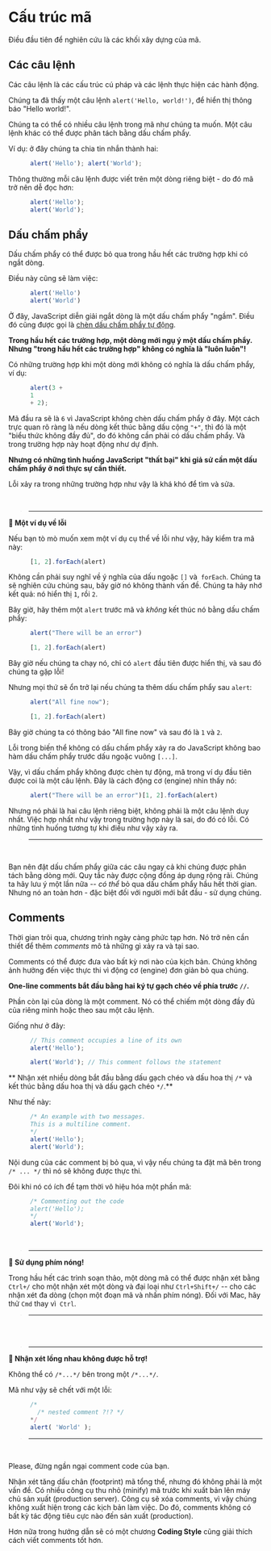 # Cấu trúc mã

Điều đầu tiên để nghiên cứu là các khối xây dựng của mã.

## Các câu lệnh

Các câu lệnh là các cấu trúc cú pháp và các lệnh thực hiện các hành động.

Chúng ta đã thấy một câu lệnh `alert('Hello, world!')`, để hiển thị thông báo "Hello world!".

Chúng ta có thể có nhiều câu lệnh trong mã như chúng ta muốn. Một câu lệnh khác có thể được phân tách bằng dấu chấm phẩy.

Ví dụ: ở đây chúng ta chia tin nhắn thành hai:

```js
      alert('Hello'); alert('World');
```

Thông thường mỗi câu lệnh được viết trên một dòng riêng biệt - do đó mã trở nên dễ đọc hơn:

```js
      alert('Hello');
      alert('World');
```

## Dấu chấm phẩy

Dấu chấm phẩy có thể được bỏ qua trong hầu hết các trường hợp khi có ngắt dòng.

Điều này cũng sẽ làm việc:

```js
      alert('Hello')
      alert('World')
```

Ở đây, JavaScript diễn giải ngắt dòng là một dấu chấm phẩy "ngầm". Điều đó cũng được gọi là [chèn dấu chấm phẩy tự động](https://tc39.github.io/ecma262/#sec-automatic-semiaolon-inserts).

**Trong hầu hết các trường hợp, một dòng mới ngụ ý một dấu chấm phẩy. Nhưng "trong hầu hết các trường hợp" không có nghĩa là "luôn luôn"!**

Có những trường hợp khi một dòng mới không có nghĩa là dấu chấm phẩy, ví dụ:

```js
      alert(3 +
      1
      + 2);
```

Mã đầu ra sẽ là `6` vì JavaScript không chèn dấu chấm phẩy ở đây. Một cách trực quan rõ ràng là nếu dòng kết thúc bằng dấu cộng `"+"`, thì đó là một "biểu thức không đầy đủ", do đó không cần phải có dấu chấm phẩy. Và trong trường hợp này hoạt động như dự định.

**Nhưng có những tình huống JavaScript "thất bại" khi giả sử cần một dấu chấm phẩy ở nơi thực sự cần thiết.**

Lỗi xảy ra trong những trường hợp như vậy là khá khó để tìm và sửa.

<br/>

> ---

**📌  Một ví dụ về lỗi**

Nếu bạn tò mò muốn xem một ví dụ cụ thể về lỗi như vậy, hãy kiểm tra mã này:

```js
      [1, 2].forEach(alert)
```

Không cần phải suy nghĩ về ý nghĩa của dấu ngoặc `[]` và` forEach`. Chúng ta sẽ nghiên cứu chúng sau, bây giờ nó không thành vấn đề. Chúng ta hãy nhớ kết quả: nó hiển thị `1`, rồi `2`.

Bây giờ, hãy thêm một `alert` trước mã và *không* kết thúc nó bằng dấu chấm phẩy:

```js
      alert("There will be an error")

      [1, 2].forEach(alert)
```

Bây giờ nếu chúng ta chạy nó, chỉ có `alert` đầu tiên được hiển thị, và sau đó chúng ta gặp lỗi!

Nhưng mọi thứ sẽ ổn trở lại nếu chúng ta thêm dấu chấm phẩy sau `alert`:

```js
      alert("All fine now");

      [1, 2].forEach(alert)  
```

Bây giờ chúng ta có thông báo "All fine now" và sau đó là `1` và `2`.

Lỗi trong biến thể không có dấu chấm phẩy xảy ra do JavaScript không bao hàm dấu chấm phẩy trước dấu ngoặc vuông `[...]`.

Vậy, vì dấu chấm phẩy không được chèn tự động, mã trong ví dụ đầu tiên được coi là một câu lệnh. Đây là cách động cơ (engine) nhìn thấy nó:

```js
      alert("There will be an error")[1, 2].forEach(alert)
```

Nhưng nó phải là hai câu lệnh riêng biệt, không phải là một câu lệnh duy nhất. Việc hợp nhất như vậy trong trường hợp này là sai, do đó có lỗi. Có những tình huống tương tự khi điều như vậy xảy ra.

> ---

<br/>

Bạn nên đặt dấu chấm phẩy giữa các câu ngay cả khi chúng được phân tách bằng dòng mới. Quy tắc này được cộng đồng áp dụng rộng rãi. Chúng ta hãy lưu ý một lần nữa -- *có thể* bỏ qua dấu chấm phẩy hầu hết thời gian. Nhưng nó an toàn hơn - đặc biệt đối với người mới bắt đầu - sử dụng chúng.

## Comments

Thời gian trôi qua, chương trình ngày càng phức tạp hơn. Nó trở nên cần thiết để thêm *comments* mô tả những gì xảy ra và tại sao.

Comments có thể được đưa vào bất kỳ nơi nào của kịch bản. Chúng không ảnh hưởng đến việc thực thi vì động cơ (engine) đơn giản bỏ qua chúng.

**One-line comments bắt đầu bằng hai ký tự gạch chéo về phía trước `//`.**

Phần còn lại của dòng là một comment. Nó có thể chiếm một dòng đầy đủ của riêng mình hoặc theo sau một câu lệnh.

Giống như ở đây:

```js
      // This comment occupies a line of its own
      alert('Hello');

      alert('World'); // This comment follows the statement
```

** Nhận xét nhiều dòng bắt đầu bằng dấu gạch chéo và dấu hoa thị `/*` và kết thúc bằng dấu hoa thị và dấu gạch chéo `*/`.**

Như thế này:

```js
      /* An example with two messages.
      This is a multiline comment.
      */
      alert('Hello');
      alert('World');
```

Nội dung của các comment bị bỏ qua, vì vậy nếu chúng ta đặt mã bên trong `/* ... */` thì nó sẽ không được thực thi.

Đôi khi nó có ích để tạm thời vô hiệu hóa một phần mã:

```js
      /* Commenting out the code
      alert('Hello');
      */
      alert('World');
```

<br/>

> ---

**📌 Sử dụng phím nóng!**

Trong hầu hết các trình soạn thảo, một dòng mã có thể được nhận xét bằng `Ctrl+/`  cho một nhận xét một dòng và đại loại như `Ctrl+Shift+/` -- cho các nhận xét đa dòng (chọn một đoạn mã và nhấn phím nóng). Đối với Mac, hãy thử `Cmd` thay vì` Ctrl`.

> ---

<br>
<br>

> ---

**📌 Nhận xét lồng nhau không được hỗ trợ!**

Không thể có `/*...*/` bên trong một `/*...*/`.

Mã như vậy sẽ chết với một lỗi:

```js
      /*
        /* nested comment ?!? */
      */
      alert( 'World' );
```

> ---

<br>

Please, đừng ngần ngại comment code của bạn.

Nhận xét tăng dấu chân (footprint) mã tổng thể, nhưng đó không phải là một vấn đề. Có nhiều công cụ thu nhỏ (minify) mã trước khi xuất bản lên máy chủ sản xuất (production server). Công cụ sẽ xóa comments, vì vậy chúng không xuất hiện trong các kịch bản làm việc. Do đó, comments không có bất kỳ tác động tiêu cực nào đến sản xuất (production).

Hơn nữa trong hướng dẫn sẽ có một chương **Coding Style** cũng giải thích cách viết comments tốt hơn.
